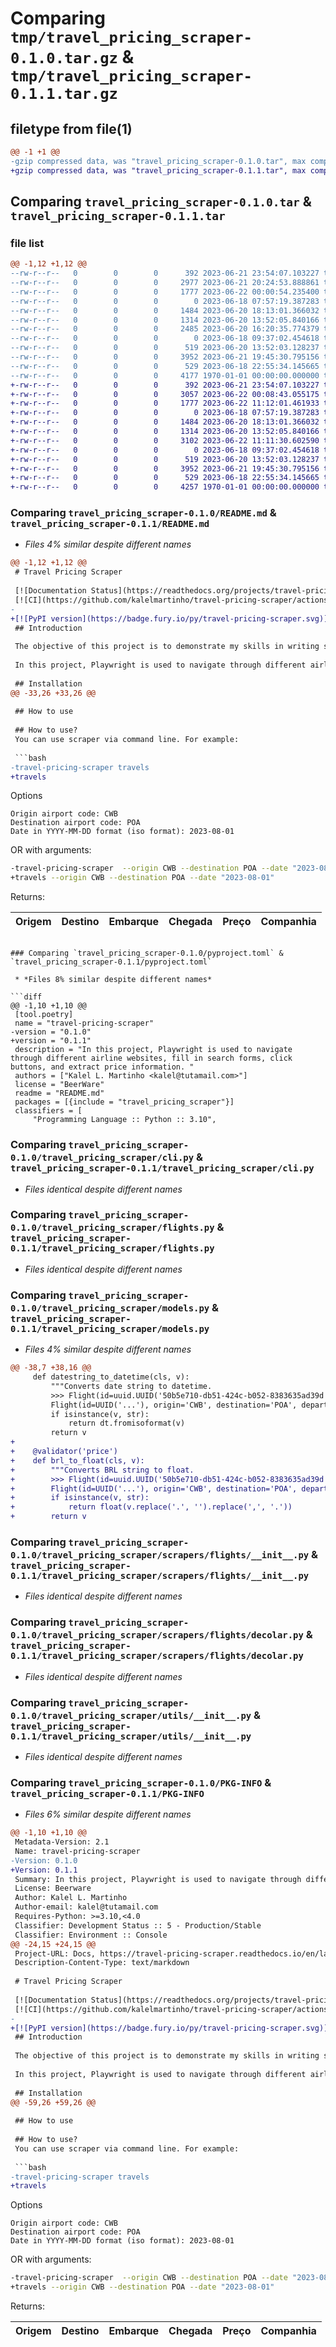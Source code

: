 # Comparing `tmp/travel_pricing_scraper-0.1.0.tar.gz` & `tmp/travel_pricing_scraper-0.1.1.tar.gz`

## filetype from file(1)

```diff
@@ -1 +1 @@
-gzip compressed data, was "travel_pricing_scraper-0.1.0.tar", max compression
+gzip compressed data, was "travel_pricing_scraper-0.1.1.tar", max compression
```

## Comparing `travel_pricing_scraper-0.1.0.tar` & `travel_pricing_scraper-0.1.1.tar`

### file list

```diff
@@ -1,12 +1,12 @@
--rw-r--r--   0        0        0      392 2023-06-21 23:54:07.103227 travel_pricing_scraper-0.1.0/LICENSE
--rw-r--r--   0        0        0     2977 2023-06-21 20:24:53.888861 travel_pricing_scraper-0.1.0/README.md
--rw-r--r--   0        0        0     1777 2023-06-22 00:00:54.235400 travel_pricing_scraper-0.1.0/pyproject.toml
--rw-r--r--   0        0        0        0 2023-06-18 07:57:19.387283 travel_pricing_scraper-0.1.0/travel_pricing_scraper/__init__.py
--rw-r--r--   0        0        0     1484 2023-06-20 18:13:01.366032 travel_pricing_scraper-0.1.0/travel_pricing_scraper/cli.py
--rw-r--r--   0        0        0     1314 2023-06-20 13:52:05.840166 travel_pricing_scraper-0.1.0/travel_pricing_scraper/flights.py
--rw-r--r--   0        0        0     2485 2023-06-20 16:20:35.774379 travel_pricing_scraper-0.1.0/travel_pricing_scraper/models.py
--rw-r--r--   0        0        0        0 2023-06-18 09:37:02.454618 travel_pricing_scraper-0.1.0/travel_pricing_scraper/scrapers/__init__.py
--rw-r--r--   0        0        0      519 2023-06-20 13:52:03.128237 travel_pricing_scraper-0.1.0/travel_pricing_scraper/scrapers/flights/__init__.py
--rw-r--r--   0        0        0     3952 2023-06-21 19:45:30.795156 travel_pricing_scraper-0.1.0/travel_pricing_scraper/scrapers/flights/decolar.py
--rw-r--r--   0        0        0      529 2023-06-18 22:55:34.145665 travel_pricing_scraper-0.1.0/travel_pricing_scraper/utils/__init__.py
--rw-r--r--   0        0        0     4177 1970-01-01 00:00:00.000000 travel_pricing_scraper-0.1.0/PKG-INFO
+-rw-r--r--   0        0        0      392 2023-06-21 23:54:07.103227 travel_pricing_scraper-0.1.1/LICENSE
+-rw-r--r--   0        0        0     3057 2023-06-22 00:08:43.055175 travel_pricing_scraper-0.1.1/README.md
+-rw-r--r--   0        0        0     1777 2023-06-22 11:12:01.461933 travel_pricing_scraper-0.1.1/pyproject.toml
+-rw-r--r--   0        0        0        0 2023-06-18 07:57:19.387283 travel_pricing_scraper-0.1.1/travel_pricing_scraper/__init__.py
+-rw-r--r--   0        0        0     1484 2023-06-20 18:13:01.366032 travel_pricing_scraper-0.1.1/travel_pricing_scraper/cli.py
+-rw-r--r--   0        0        0     1314 2023-06-20 13:52:05.840166 travel_pricing_scraper-0.1.1/travel_pricing_scraper/flights.py
+-rw-r--r--   0        0        0     3102 2023-06-22 11:11:30.602590 travel_pricing_scraper-0.1.1/travel_pricing_scraper/models.py
+-rw-r--r--   0        0        0        0 2023-06-18 09:37:02.454618 travel_pricing_scraper-0.1.1/travel_pricing_scraper/scrapers/__init__.py
+-rw-r--r--   0        0        0      519 2023-06-20 13:52:03.128237 travel_pricing_scraper-0.1.1/travel_pricing_scraper/scrapers/flights/__init__.py
+-rw-r--r--   0        0        0     3952 2023-06-21 19:45:30.795156 travel_pricing_scraper-0.1.1/travel_pricing_scraper/scrapers/flights/decolar.py
+-rw-r--r--   0        0        0      529 2023-06-18 22:55:34.145665 travel_pricing_scraper-0.1.1/travel_pricing_scraper/utils/__init__.py
+-rw-r--r--   0        0        0     4257 1970-01-01 00:00:00.000000 travel_pricing_scraper-0.1.1/PKG-INFO
```

### Comparing `travel_pricing_scraper-0.1.0/README.md` & `travel_pricing_scraper-0.1.1/README.md`

 * *Files 4% similar despite different names*

```diff
@@ -1,12 +1,12 @@
 # Travel Pricing Scraper
 
 [![Documentation Status](https://readthedocs.org/projects/travel-pricing-scraper/badge/?version=latest)](https://travel-pricing-scraper.readthedocs.io/en/latest/?badge=latest)
 [![CI](https://github.com/kalelmartinho/travel-pricing-scraper/actions/workflows/pipeline.yml/badge.svg)](https://github.com/kalelmartinho/travel-pricing-scraper/actions/workflows/pipeline.yml)
-
+[![PyPI version](https://badge.fury.io/py/travel-pricing-scraper.svg)](https://badge.fury.io/py/travel-pricing-scraper)
 ## Introduction
 
 The objective of this project is to demonstrate my skills in writing scalable, well-documented, and tested code. For this purpose, i've used Playwright as a web scraping tool to fetch airfare prices. While there are more specialized approaches to extract data of this kind, the main emphasis here is to showcase the ability to develop high-quality code using Playwright. 
 
 In this project, Playwright is used to navigate through different airline websites, fill in search forms, click buttons, and extract price information. It is important to note that in a real production environment, specific solutions would need to be considered for scraping airfare data. However, this project serves as a basic example of my skills in developing scalable, well-documented, and tested code, using Playwright as a widely documented and tested web scraping tool.
 
 ## Installation
@@ -33,26 +33,26 @@
 
 ## How to use
 
 ## How to use?
 You can use scraper via command line. For example:
 
 ```bash
-travel-pricing-scraper travels
+travels
 ```
 Options
 ```
 Origin airport code: CWB
 Destination airport code: POA
 Date in YYYY-MM-DD format (iso format): 2023-08-01
 ```
 
 OR with arguments:
 ```bash
-travel-pricing-scraper  --origin CWB --destination POA --date "2023-08-01"
+travels --origin CWB --destination POA --date "2023-08-01"
 ```
 
 Returns:
                                        
 
 | Origem | Destino | Embarque            | Chegada             | Preço     | Companhia |
 | ------ | ------- | ------------------- | ------------------- | --------- | --------- |
```

### Comparing `travel_pricing_scraper-0.1.0/pyproject.toml` & `travel_pricing_scraper-0.1.1/pyproject.toml`

 * *Files 8% similar despite different names*

```diff
@@ -1,10 +1,10 @@
 [tool.poetry]
 name = "travel-pricing-scraper"
-version = "0.1.0"
+version = "0.1.1"
 description = "In this project, Playwright is used to navigate through different airline websites, fill in search forms, click buttons, and extract price information. "
 authors = ["Kalel L. Martinho <kalel@tutamail.com>"]
 license = "BeerWare"
 readme = "README.md"
 packages = [{include = "travel_pricing_scraper"}]
 classifiers = [
     "Programming Language :: Python :: 3.10",
```

### Comparing `travel_pricing_scraper-0.1.0/travel_pricing_scraper/cli.py` & `travel_pricing_scraper-0.1.1/travel_pricing_scraper/cli.py`

 * *Files identical despite different names*

### Comparing `travel_pricing_scraper-0.1.0/travel_pricing_scraper/flights.py` & `travel_pricing_scraper-0.1.1/travel_pricing_scraper/flights.py`

 * *Files identical despite different names*

### Comparing `travel_pricing_scraper-0.1.0/travel_pricing_scraper/models.py` & `travel_pricing_scraper-0.1.1/travel_pricing_scraper/models.py`

 * *Files 4% similar despite different names*

```diff
@@ -38,7 +38,16 @@
     def datestring_to_datetime(cls, v):
         """Converts date string to datetime.
         >>> Flight(id=uuid.UUID('50b5e710-db51-424c-b052-8383635ad39d'), origin='CWB', destination='POA', departure_date='2021-07-08', arrive_date='2021-07-10', price=100.0, carrier='GOL')
         Flight(id=UUID('...'), origin='CWB', destination='POA', departure_date=datetime.datetime(2021, 7, 8, 0, 0), arrive_date=datetime.datetime(2021, 7, 10, 0, 0), price=100.0, carrier='GOL')"""
         if isinstance(v, str):
             return dt.fromisoformat(v)
         return v
+    
+    @validator('price')
+    def brl_to_float(cls, v):
+        """Converts BRL string to float.
+        >>> Flight(id=uuid.UUID('50b5e710-db51-424c-b052-8383635ad39d'), origin='CWB', destination='POA', departure_date=dt(2021, 7, 8, 0, 0), arrive_date=dt(2021, 7, 10, 0, 0), price='100,00', carrier='GOL')
+        Flight(id=UUID('...'), origin='CWB', destination='POA', departure_date=datetime.datetime(2021, 7, 8, 0, 0), arrive_date=datetime.datetime(2021, 7, 10, 0, 0), price=100.0, carrier='GOL')"""
+        if isinstance(v, str):
+            return float(v.replace('.', '').replace(',', '.'))
+        return v
```

### Comparing `travel_pricing_scraper-0.1.0/travel_pricing_scraper/scrapers/flights/__init__.py` & `travel_pricing_scraper-0.1.1/travel_pricing_scraper/scrapers/flights/__init__.py`

 * *Files identical despite different names*

### Comparing `travel_pricing_scraper-0.1.0/travel_pricing_scraper/scrapers/flights/decolar.py` & `travel_pricing_scraper-0.1.1/travel_pricing_scraper/scrapers/flights/decolar.py`

 * *Files identical despite different names*

### Comparing `travel_pricing_scraper-0.1.0/travel_pricing_scraper/utils/__init__.py` & `travel_pricing_scraper-0.1.1/travel_pricing_scraper/utils/__init__.py`

 * *Files identical despite different names*

### Comparing `travel_pricing_scraper-0.1.0/PKG-INFO` & `travel_pricing_scraper-0.1.1/PKG-INFO`

 * *Files 6% similar despite different names*

```diff
@@ -1,10 +1,10 @@
 Metadata-Version: 2.1
 Name: travel-pricing-scraper
-Version: 0.1.0
+Version: 0.1.1
 Summary: In this project, Playwright is used to navigate through different airline websites, fill in search forms, click buttons, and extract price information. 
 License: Beerware
 Author: Kalel L. Martinho
 Author-email: kalel@tutamail.com
 Requires-Python: >=3.10,<4.0
 Classifier: Development Status :: 5 - Production/Stable
 Classifier: Environment :: Console
@@ -24,15 +24,15 @@
 Project-URL: Docs, https://travel-pricing-scraper.readthedocs.io/en/latest/
 Description-Content-Type: text/markdown
 
 # Travel Pricing Scraper
 
 [![Documentation Status](https://readthedocs.org/projects/travel-pricing-scraper/badge/?version=latest)](https://travel-pricing-scraper.readthedocs.io/en/latest/?badge=latest)
 [![CI](https://github.com/kalelmartinho/travel-pricing-scraper/actions/workflows/pipeline.yml/badge.svg)](https://github.com/kalelmartinho/travel-pricing-scraper/actions/workflows/pipeline.yml)
-
+[![PyPI version](https://badge.fury.io/py/travel-pricing-scraper.svg)](https://badge.fury.io/py/travel-pricing-scraper)
 ## Introduction
 
 The objective of this project is to demonstrate my skills in writing scalable, well-documented, and tested code. For this purpose, i've used Playwright as a web scraping tool to fetch airfare prices. While there are more specialized approaches to extract data of this kind, the main emphasis here is to showcase the ability to develop high-quality code using Playwright. 
 
 In this project, Playwright is used to navigate through different airline websites, fill in search forms, click buttons, and extract price information. It is important to note that in a real production environment, specific solutions would need to be considered for scraping airfare data. However, this project serves as a basic example of my skills in developing scalable, well-documented, and tested code, using Playwright as a widely documented and tested web scraping tool.
 
 ## Installation
@@ -59,26 +59,26 @@
 
 ## How to use
 
 ## How to use?
 You can use scraper via command line. For example:
 
 ```bash
-travel-pricing-scraper travels
+travels
 ```
 Options
 ```
 Origin airport code: CWB
 Destination airport code: POA
 Date in YYYY-MM-DD format (iso format): 2023-08-01
 ```
 
 OR with arguments:
 ```bash
-travel-pricing-scraper  --origin CWB --destination POA --date "2023-08-01"
+travels --origin CWB --destination POA --date "2023-08-01"
 ```
 
 Returns:
                                        
 
 | Origem | Destino | Embarque            | Chegada             | Preço     | Companhia |
 | ------ | ------- | ------------------- | ------------------- | --------- | --------- |
```

